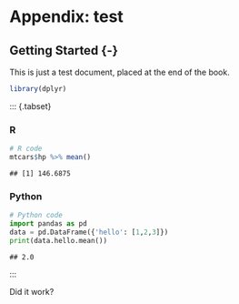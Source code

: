 # Appendix: test



## Getting Started {-}

This is just a test document, placed at the end of the book.

```r
library(dplyr)
```

::: {.tabset}

### R

```r
# R code
mtcars$hp %>% mean()
```

```
## [1] 146.6875
```

### Python

```python
# Python code
import pandas as pd
data = pd.DataFrame({'hello': [1,2,3]})
print(data.hello.mean())
```

```
## 2.0
```

:::

Did it work?

